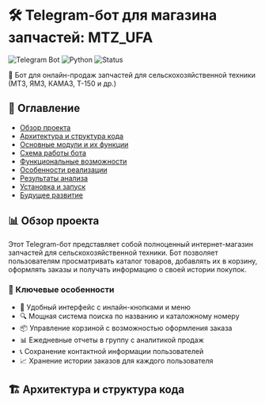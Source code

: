 # 🛠️ Telegram-бот для магазина запчастей: MTZ_UFA

![Telegram Bot](https://img.shields.io/badge/Telegram-Bot-blue?logo=telegram)
![Python](https://img.shields.io/badge/Python-3.7%2B-green?logo=python)
![Status](https://img.shields.io/badge/Status-Production-brightgreen)

🤖 Бот для онлайн-продаж запчастей для сельскохозяйственной техники (МТЗ, ЯМЗ, КАМАЗ, Т-150 и др.)

## 📌 Оглавление

- [Обзор проекта](#обзор-проекта)
- [Архитектура и структура кода](#архитектура-и-структура-кода)
- [Основные модули и их функции](#основные-модули-и-их-функции)
- [Схема работы бота](#схема-работы-бота)
- [Функциональные возможности](#функциональные-возможности)
- [Особенности реализации](#особенности-реализации)
- [Результаты анализа](#результаты-анализа)
- [Установка и запуск](#установка-и-запуск)
- [Будущее развитие](#будущее-развитие)

## 📊 Обзор проекта

Этот Telegram-бот представляет собой полноценный интернет-магазин запчастей для сельскохозяйственной техники. Бот позволяет пользователям просматривать каталог товаров, добавлять их в корзину, оформлять заказы и получать информацию о своей истории покупок.

### 🔑 Ключевые особенности
- 📱 Удобный интерфейс с инлайн-кнопками и меню
- 🔍 Мощная система поиска по названию и каталожному номеру
- 📦 Управление корзиной с возможностью оформления заказа
- 📊 Ежедневные отчеты в группу с аналитикой продаж
- 📞 Сохранение контактной информации пользователей
- 📈 Хранение истории заказов для каждого пользователя

## 🏗️ Архитектура и структура кода
